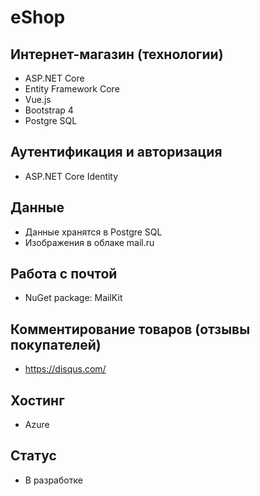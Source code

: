 # eShop

## Интернет-магазин (технологии)
* ASP.NET Core
* Entity Framework Core
* Vue.js
* Bootstrap 4
* Postgre SQL

## Аутентификация и авторизация
* ASP.NET Core Identity

## Данные
* Данные хранятся в Postgre SQL 
* Изображения в облаке mail.ru

## Работа с почтой
* NuGet package: MailKit

## Комментирование товаров (отзывы покупателей)
* https://disqus.com/

## Хостинг
* Azure

## Статус
* В разработке
